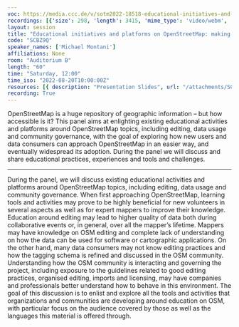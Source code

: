 ```yaml
---
voc: https://media.ccc.de/v/sotm2022-18518-educational-initiatives-and-platforms-on-openstreetmap-making-open-data-more-accessible
recordings: [{'size': 298, 'length': 3415, 'mime_type': 'video/webm', 'language': 'eng', 'filename': 'sotm2022-18518-eng-Educational_initiatives_and_platforms_on_OpenStreetMap_making_open_data_more_accessible_webm-hd.webm', 'state': 'new', 'folder': 'webm-hd', 'high_quality': True, 'width': 1920, 'height': 1080, 'updated_at': '2022-10-01T19:04:14.520+02:00', 'recording_url': 'https://cdn.media.ccc.de/events/sotm/2022/webm-hd/sotm2022-18518-eng-Educational_initiatives_and_platforms_on_OpenStreetMap_making_open_data_more_accessible_webm-hd.webm', 'url': 'https://api.media.ccc.de/public/recordings/62082', 'event_url': 'https://api.media.ccc.de/public/events/ebcfaa07-e456-5c2b-9409-47d5b49e829c', 'conference_url': 'https://api.media.ccc.de/public/conferences/sotm2022'}, {'size': 137, 'length': 3415, 'mime_type': 'video/webm', 'language': 'eng', 'filename': 'sotm2022-18518-eng-Educational_initiatives_and_platforms_on_OpenStreetMap_making_open_data_more_accessible_webm-sd.webm', 'state': 'new', 'folder': 'webm-sd', 'high_quality': False, 'width': 720, 'height': 576, 'updated_at': '2022-10-01T18:00:46.049+02:00', 'recording_url': 'https://cdn.media.ccc.de/events/sotm/2022/webm-sd/sotm2022-18518-eng-Educational_initiatives_and_platforms_on_OpenStreetMap_making_open_data_more_accessible_webm-sd.webm', 'url': 'https://api.media.ccc.de/public/recordings/62062', 'event_url': 'https://api.media.ccc.de/public/events/ebcfaa07-e456-5c2b-9409-47d5b49e829c', 'conference_url': 'https://api.media.ccc.de/public/conferences/sotm2022'}, {'size': 103, 'length': 3415, 'mime_type': 'video/mp4', 'language': 'eng', 'filename': 'sotm2022-18518-eng-Educational_initiatives_and_platforms_on_OpenStreetMap_making_open_data_more_accessible_sd.mp4', 'state': 'new', 'folder': 'h264-sd', 'high_quality': False, 'width': 720, 'height': 576, 'updated_at': '2022-10-01T17:19:06.845+02:00', 'recording_url': 'https://cdn.media.ccc.de/events/sotm/2022/h264-sd/sotm2022-18518-eng-Educational_initiatives_and_platforms_on_OpenStreetMap_making_open_data_more_accessible_sd.mp4', 'url': 'https://api.media.ccc.de/public/recordings/62046', 'event_url': 'https://api.media.ccc.de/public/events/ebcfaa07-e456-5c2b-9409-47d5b49e829c', 'conference_url': 'https://api.media.ccc.de/public/conferences/sotm2022'}, {'size': 52, 'length': 3415, 'mime_type': 'audio/mpeg', 'language': 'eng', 'filename': 'sotm2022-18518-eng-Educational_initiatives_and_platforms_on_OpenStreetMap_making_open_data_more_accessible_mp3.mp3', 'state': 'new', 'folder': 'mp3', 'high_quality': False, 'width': 0, 'height': 0, 'updated_at': '2022-10-01T17:18:04.339+02:00', 'recording_url': 'https://cdn.media.ccc.de/events/sotm/2022/mp3/sotm2022-18518-eng-Educational_initiatives_and_platforms_on_OpenStreetMap_making_open_data_more_accessible_mp3.mp3', 'url': 'https://api.media.ccc.de/public/recordings/62045', 'event_url': 'https://api.media.ccc.de/public/events/ebcfaa07-e456-5c2b-9409-47d5b49e829c', 'conference_url': 'https://api.media.ccc.de/public/conferences/sotm2022'}, {'size': 266, 'length': 3415, 'mime_type': 'video/mp4', 'language': 'eng', 'filename': 'sotm2022-18518-eng-Educational_initiatives_and_platforms_on_OpenStreetMap_making_open_data_more_accessible_hd.mp4', 'state': 'new', 'folder': 'h264-hd', 'high_quality': True, 'width': 1920, 'height': 1080, 'updated_at': '2022-10-01T17:04:05.878+02:00', 'recording_url': 'https://cdn.media.ccc.de/events/sotm/2022/h264-hd/sotm2022-18518-eng-Educational_initiatives_and_platforms_on_OpenStreetMap_making_open_data_more_accessible_hd.mp4', 'url': 'https://api.media.ccc.de/public/recordings/62037', 'event_url': 'https://api.media.ccc.de/public/events/ebcfaa07-e456-5c2b-9409-47d5b49e829c', 'conference_url': 'https://api.media.ccc.de/public/conferences/sotm2022'}]
layout: session
title: "Educational initiatives and platforms on OpenStreetMap: making open data more accessible"
code: "SCBZ9Q"
speaker_names: ['Michael Montani']
affiliations: None
room: "Auditorium B"
length: "60"
time: "Saturday, 12:00"
time_iso: "2022-08-20T10:00:00Z"
resources: [{ description: "Presentation Slides", url: "/attachments/SCBZ9Q_Educational_initiatives_and_platforms_on_OpenStree_bwZ6V7k.pdf" }]
recording: True
---
```


OpenStreetMap is a huge repository of geographic information – but how accessible is it? This panel aims at enlighting existing educational activities and platforms around OpenStreetMap topics, including editing, data usage and community governance, with the goal of exploring how new users and data consumers can approach OpenStreetMap in an easier way, and eventually widespread its adoption. During the panel we will discuss and share educational practices, experiences and tools and challenges.

<hr>

During the panel, we will discuss existing educational activities and platforms around OpenStreetMap topics, including editing, data usage and community governance. When first approaching OpenStreetMap, learning tools and activities may prove to be highly beneficial for new volunteers in several aspects as well as for expert mappers to improve their knowledge.
 Education around editing may lead to higher quality of data both during collaborative events or, in general, over all the mapper’s lifetime.
Mappers may have knowledge on OSM editing and complete lack of understanding on how the data can be used for software or cartographic applications. On the other hand, many data consumers may not know editing practices and how the tagging schema is refined and discussed in the OSM community. 
Understanding how the OSM community is interacting and governing the project, including exposure to the guidelines related to good editing practices, organised editing, imports and licensing, may have companies and professionals better understand how to behave in this environment.
The goal of this discussion is to enlist and explore all the tools and activities that organizations and communities are developing around education on OSM, with particular focus on the audience covered by those as well as the languages this material is offered through.

